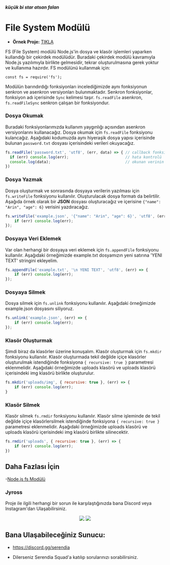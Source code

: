 ##### küçük bi star atsan falan

File System Modülü
======

* **Örnek Proje:** [TIKLA](https://github.com/Jyros/discord-txt-log-bot)

FS (File System) modülü Node.js'in dosya ve klasör işlemleri yaparken kullandığı bir çekirdek modülüdür. Buradaki çekirdek modülü kavramıyla Node.js yazılımıyla 
birlikte gelmesidir, tekrar oluşturulmasına gerek yoktur ve kullanıma hazırdır. FS modülünü kullanmak için:
```
const fs = require('fs');
```
Modülün barındırdığı fonksiyonları incelediğimizde aynı fonksiyonun senkron ve asenkron versiyonları bulunmaktadır. Senkron fonksiyonlar, 
fonksiyon adı içerisinde `Sync` kelimesi taşır. `fs.readFile` asenkron, `fs.readFileSync` senkron çalışan bir fonksiyondur.

### Dosya Okumak
Buradaki fonksiyonlarımızda kullanım yaygınlığı açısından asenkron versiyonlarını kullanacağız. Dosya okumak için `fs.readFile` fonksiyonu
kulancağız. Aşağıdaki kodumuzda aynı hiyeraşik dosya yapısı içerisinde bulunan `password.txt` dosyası içerisindeki verileri okuyacağız.
```javascript
fs.readFile('password.txt', 'utf8', (err, data) => { // callback fonksiyonu ile birlikte çalıştırıyoruz.
  if (err) console.log(err);                         // hata kontrolü
  console.log(data);                                 // okunan verinin çıktısının alınması
})
```

### Dosya Yazmak
Dosya oluşturmak ve sonrasında dosyaya verilerin yazılması için `fs.writeFile` fonksiyonu kullanılır. Oluşturulacak dosya formatı da belirtilir.
Aşağıda örnek olarak bir **JSON** dosyası oluşturacağız ve içerisine `{"name": "Arin", "age": 6}` verisini yazdıracağız.
```javascript
fs.writeFile('example.json', '{"name": "Arin", "age": 6}', 'utf8', (err) => {
    if (err) console.log(err);
});
```

### Dosyaya Veri Eklemek
Var olan herhangi bir dosyaya veri eklemek için `fs.appendFile` fonksiyonu kullanılır. Aşağıdaki örneğimizde example.txt dosyamızın
yeni satırına 'YENI TEXT' stringini ekleyelim. 
```javascript
fs.appendFile('example.txt', '\n YENI TEXT', 'utf8', (err) => {
    if (err) console.log(err);
});
```

### Dosyaya Silmek 
Dosya silmek için `fs.unlink` fonksiyonu kullanılır. Aşağıdaki örneğimizde example.json dosyasını siliyoruz.
```javascript
fs.unlink('example.json', (err) => {
    if (err) console.log(err);
});
```

### Klasör Oluşturmak
Şimdi biraz da klasörler üzerine konuşalım. Klasör oluşturmak için `fs.mkdir` fonksiyonu kullanılır. Klasör oluşturmada tekil değilde
içiçe klasörler oluşturulmak istendiğinde fonksiyona `{ recursive: true }` parametresi eklenmelidir. Aşağıdaki örneğimizde 
uploads klasörü ve uploads klasörü içerisindeki img klasörü birlikte oluşturulur.
```javascript
fs.mkdir('uploads/img', { recursive: true }, (err) => {
    if (err) console.log(err);
}
```

### Klasör Silmek
Klasör silmek `fs.rmdir` fonksiyonu kullanılır. Klasör silme işleminde de tekil değilde
içiçe klasörlersilmek istendiğinde fonksiyona `{ recursive: true }` parametresi eklenmelidir. Aşağıdaki örneğimizde 
uploads klasörü ve uploads klasörü içerisindeki img klasörü birlikte silinecektir.
```javascript
fs.rmdir('uploads', { recursive: true }, (err) => {
    if (err) console.log(err);
})
```
## Daha Fazlası İçin
-[Node.js fs Modülü](https://nodejs.org/dist/latest-v14.x/docs/api/fs.html)



### Jyross

Proje ile ilgili herhangi bir sorun ile karşılaştığınızda bana Discord veya Instagram'dan Ulaşabilirsiniz.

<p align="center">
 <a href="https://discord.com/users/796032235085627422" target"blank_"><img src="https://img.shields.io/badge/Discord%20-7289DA.svg?&style=for-the-badge&logo=discord&logoColor=white"></a>
 <a href="https://www.instagram.com/jyros1/" target"blank_"><img src="https://img.shields.io/badge/INSTAGRAM%20-DC3175.svg?&style=for-the-badge&logo=instagram&logoColor=white"></a>

## Bana Ulaşabileceğiniz Sunucu:

* https://discord.gg/serendia

* Dilerseniz Serendia Squad'a katılıp sorularınızı sorabilirsiniz.
